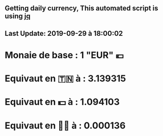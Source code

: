 ## Getting daily currency, This automated script is using [jq](https://stedolan.github.io/jq/)
## Last Update:  2019-09-29 à 18:00:02
 # Monaie de base : 1 "EUR" 💶 
 # Equivaut en 🇹🇳 à :  3.139315 
 # Equivaut en 💵 à : 1.094103
 # Equivaut en 🐱‍💻 à :  0.000136
